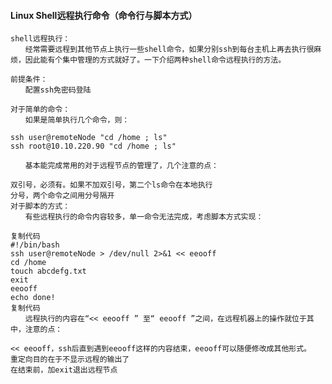 #### Linux Shell远程执行命令（命令行与脚本方式）
    shell远程执行：
    　　经常需要远程到其他节点上执行一些shell命令，如果分别ssh到每台主机上再去执行很麻烦，因此能有个集中管理的方式就好了。一下介绍两种shell命令远程执行的方法。
    
    前提条件：
    　　配置ssh免密码登陆
    
    对于简单的命令：
    　　如果是简单执行几个命令，则：
    
    ssh user@remoteNode "cd /home ; ls"
    ssh root@10.10.220.90 "cd /home ; ls"
    
    　　基本能完成常用的对于远程节点的管理了，几个注意的点：
    
    双引号，必须有。如果不加双引号，第二个ls命令在本地执行
    分号，两个命令之间用分号隔开
    对于脚本的方式：
    　　有些远程执行的命令内容较多，单一命令无法完成，考虑脚本方式实现：
    
    复制代码
    #!/bin/bash
    ssh user@remoteNode > /dev/null 2>&1 << eeooff
    cd /home
    touch abcdefg.txt
    exit
    eeooff
    echo done!
    复制代码
    　　远程执行的内容在“<< eeooff ” 至“ eeooff ”之间，在远程机器上的操作就位于其中，注意的点：
    
    << eeooff，ssh后直到遇到eeooff这样的内容结束，eeooff可以随便修改成其他形式。
    重定向目的在于不显示远程的输出了
    在结束前，加exit退出远程节点
